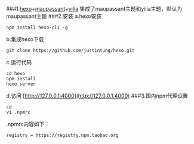###1.[hexo](https://hexo.io/)+[maupassant](https://github.com/tufu9441/maupassant-hexo)+[yilia](https://github.com/litten/hexo-theme-yilia)
集成了maupassant主题和yilia主题，默认为maupassant主题
###2.安装
a.hexo安装
```shell
npm install hexo-cli -g
```
b.集成hexo下载
```shell
git clone https://github.com/justintung/hexo.git
```
c.运行代码
```shell
cd hexo
npm install
hexo server
```
d.访问 [http://127.0.0.1:4000](http://127.0.0.1:4000)
###3.国内npm代理设置
```shell
cd
vi .npmrc
```
.npmrc内容如下：
```shell
registry = https://registry.npm.taobao.org
```